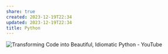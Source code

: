 ```yaml
---
share: true
created: 2023-12-19T22:34
updated: 2023-12-19T22:34
title: Python
---
```




![Transforming Code into Beautiful, Idiomatic Python - YouTube](https://youtu.be/OSGv2VnC0go?si=rFkJawTXPhVZdgXG)